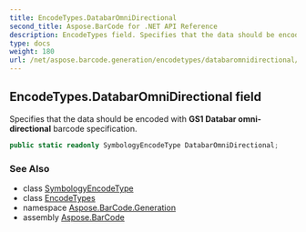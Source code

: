 ```yaml
---
title: EncodeTypes.DatabarOmniDirectional
second_title: Aspose.BarCode for .NET API Reference
description: EncodeTypes field. Specifies that the data should be encoded with GS1 Databar omnidirectional barcode specification
type: docs
weight: 180
url: /net/aspose.barcode.generation/encodetypes/databaromnidirectional/
---
```

## EncodeTypes.DatabarOmniDirectional field

Specifies that the data should be encoded with **GS1 Databar omni-directional** barcode specification.

```csharp
public static readonly SymbologyEncodeType DatabarOmniDirectional;
```

### See Also

* class [SymbologyEncodeType](../../symbologyencodetype/)
* class [EncodeTypes](../)
* namespace [Aspose.BarCode.Generation](../../encodetypes/)
* assembly [Aspose.BarCode](../../../)


